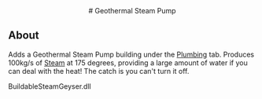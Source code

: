 
<div align="center">
# Geothermal Steam Pump
</div>

## About
Adds a Geothermal Steam Pump building under the [Plumbing](https://oxygennotincluded.gamepedia.com/Plumbing) tab.
Produces 100kg/s of [Steam](https://oxygennotincluded.gamepedia.com/Steam) at 175 degrees, providing a large amount of water if you can deal with the heat!
The catch is you can't turn it off.


BuildableSteamGeyser.dll
